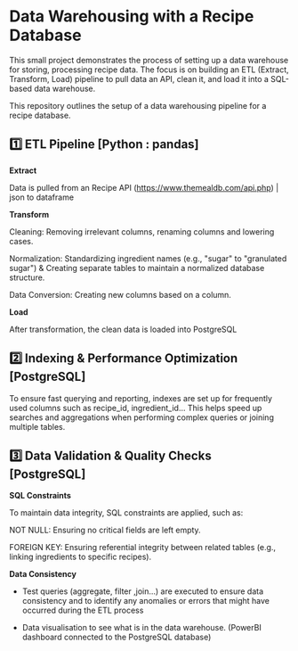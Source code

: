 # Data Warehousing with a Recipe Database
This small project demonstrates the process of setting up a data warehouse for storing, processing recipe data. The focus is on building an ETL (Extract, Transform, Load) pipeline to pull data an API, clean it, and load it into a SQL-based data warehouse.

This repository outlines the setup of a data warehousing pipeline for a recipe database.

## 1️⃣ ETL Pipeline [Python : pandas]
**Extract**

Data is pulled from an Recipe API (https://www.themealdb.com/api.php) | json to dataframe

**Transform**

Cleaning: Removing irrelevant columns, renaming columns and lowering cases.

Normalization: Standardizing ingredient names (e.g., "sugar" to "granulated sugar") & Creating separate tables to maintain a normalized database structure.

Data Conversion: Creating new columns based on a column.


**Load**

After transformation, the clean data is loaded into PostgreSQL

## 2️⃣ Indexing & Performance Optimization [PostgreSQL]
To ensure fast querying and reporting, indexes are set up for frequently used columns such as recipe_id, ingredient_id... This helps speed up searches and aggregations when performing complex queries or joining multiple tables.

## 3️⃣ Data Validation & Quality Checks  [PostgreSQL]
**SQL Constraints**

To maintain data integrity, SQL constraints are applied, such as:

NOT NULL: Ensuring no critical fields are left empty.

FOREIGN KEY: Ensuring referential integrity between related tables (e.g., linking ingredients to specific recipes).

**Data Consistency**

+ Test queries (aggregate, filter ,join...) are executed to ensure data consistency and to identify any anomalies or errors that might have occurred during the ETL process 

+ Data visualisation to see what is in the data warehouse. (PowerBI dashboard connected to the PostgreSQL database)
